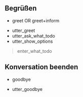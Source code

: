 ## Begrüßen
* greet OR greet+inform
 - utter_greet
 - utter_ask_what_todo
 - utter_show_options
> enter_what_todo

## Konversation beenden
* goodbye
 - utter_goodbye
 


